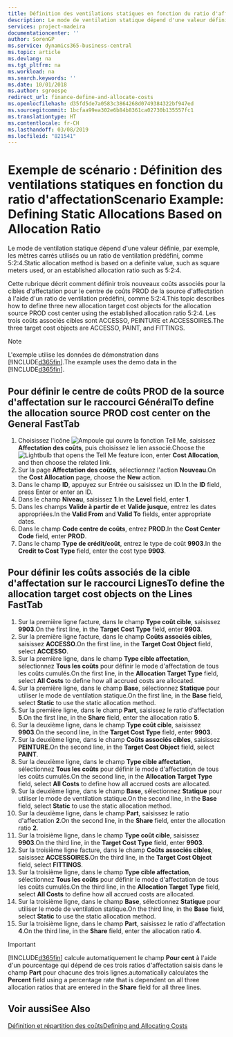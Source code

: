 ```yaml
---
title: Définition des ventilations statiques en fonction du ratio d'affectation | Microsoft Docs
description: Le mode de ventilation statique dépend d'une valeur définie, par exemple, les mètres carrés utilisés ou un ratio de ventilation prédéfini, comme 5:2:4.
services: project-madeira
documentationcenter: ''
author: SorenGP
ms.service: dynamics365-business-central
ms.topic: article
ms.devlang: na
ms.tgt_pltfrm: na
ms.workload: na
ms.search.keywords: ''
ms.date: 10/01/2018
ms.author: sgroespe
redirect_url: finance-define-and-allocate-costs
ms.openlocfilehash: d35fd5de7a0583c3864268d0749384322bf947ed
ms.sourcegitcommit: 1bcfaa99ea302e6b84b8361ca02730b135557fc1
ms.translationtype: HT
ms.contentlocale: fr-CH
ms.lasthandoff: 03/08/2019
ms.locfileid: "821541"
---
```

# <a name="scenario-example-defining-static-allocations-based-on-allocation-ratio"></a><span data-ttu-id="83fa3-103">Exemple de scénario : Définition des ventilations statiques en fonction du ratio d'affectation</span><span class="sxs-lookup"><span data-stu-id="83fa3-103">Scenario Example: Defining Static Allocations Based on Allocation Ratio</span></span>
<span data-ttu-id="83fa3-104">Le mode de ventilation statique dépend d'une valeur définie, par exemple, les mètres carrés utilisés ou un ratio de ventilation prédéfini, comme 5:2:4.</span><span class="sxs-lookup"><span data-stu-id="83fa3-104">Static allocation method is based on a definite value, such as square meters used, or an established allocation ratio such as 5:2:4.</span></span>  

<span data-ttu-id="83fa3-105">Cette rubrique décrit comment définir trois nouveaux coûts associés pour la cibles d'affectation pour le centre de coûts PROD de la source d'affectation à l'aide d'un ratio de ventilation prédéfini, comme 5:2:4.</span><span class="sxs-lookup"><span data-stu-id="83fa3-105">This topic describes how to define three new allocation target cost objects for the allocation source PROD cost center using the established allocation ratio 5:2:4.</span></span> <span data-ttu-id="83fa3-106">Les trois coûts associés cibles sont ACCESSO, PEINTURE et ACCESSOIRES.</span><span class="sxs-lookup"><span data-stu-id="83fa3-106">The three target cost objects are ACCESSO, PAINT, and FITTINGS.</span></span>  

> [!NOTE]  
>  <span data-ttu-id="83fa3-107">L'exemple utilise les données de démonstration dans [!INCLUDE[d365fin](includes/d365fin_md.md)].</span><span class="sxs-lookup"><span data-stu-id="83fa3-107">The example uses the demo data in the [!INCLUDE[d365fin](includes/d365fin_md.md)].</span></span>  

## <a name="to-define-the-allocation-source-prod-cost-center-on-the-general-fasttab"></a><span data-ttu-id="83fa3-108">Pour définir le centre de coûts PROD de la source d'affectation sur le raccourci Général</span><span class="sxs-lookup"><span data-stu-id="83fa3-108">To define the allocation source PROD cost center on the General FastTab</span></span>  

1.  <span data-ttu-id="83fa3-109">Choisissez l'icône ![Ampoule qui ouvre la fonction Tell Me](media/ui-search/search_small.png "Dites-moi ce que vous voulez faire"), saisissez **Affectation des coûts**, puis choisissez le lien associé.</span><span class="sxs-lookup"><span data-stu-id="83fa3-109">Choose the ![Lightbulb that opens the Tell Me feature](media/ui-search/search_small.png "Tell me what you want to do") icon, enter **Cost Allocation**, and then choose the related link.</span></span>  
2.  <span data-ttu-id="83fa3-110">Sur la page **Affectation des coûts**, sélectionnez l'action **Nouveau**.</span><span class="sxs-lookup"><span data-stu-id="83fa3-110">On the **Cost Allocation** page, choose the **New** action.</span></span>  
3.  <span data-ttu-id="83fa3-111">Dans le champ **ID**, appuyez sur Entrée ou saisissez un ID.</span><span class="sxs-lookup"><span data-stu-id="83fa3-111">In the **ID** field, press Enter or enter an ID.</span></span>  
4.  <span data-ttu-id="83fa3-112">Dans le champ **Niveau**, saisissez **1**.</span><span class="sxs-lookup"><span data-stu-id="83fa3-112">In the **Level** field, enter **1**.</span></span>  
5.  <span data-ttu-id="83fa3-113">Dans les champs **Valide à partir de** et **Valide jusque**, entrez les dates appropriées.</span><span class="sxs-lookup"><span data-stu-id="83fa3-113">In the **Valid From** and **Valid To** fields, enter appropriate dates.</span></span>  
6.  <span data-ttu-id="83fa3-114">Dans le champ **Code centre de coûts**, entrez **PROD**.</span><span class="sxs-lookup"><span data-stu-id="83fa3-114">In the **Cost Center Code** field, enter **PROD**.</span></span>  
7.  <span data-ttu-id="83fa3-115">Dans le champ **Type de crédit/coût**, entrez le type de coût **9903**.</span><span class="sxs-lookup"><span data-stu-id="83fa3-115">In the **Credit to Cost Type** field, enter the cost type **9903**.</span></span>  

## <a name="to-define-the-allocation-target-cost-objects-on-the-lines-fasttab"></a><span data-ttu-id="83fa3-116">Pour définir les coûts associés de la cible d'affectation sur le raccourci Lignes</span><span class="sxs-lookup"><span data-stu-id="83fa3-116">To define the allocation target cost objects on the Lines FastTab</span></span>  

1.  <span data-ttu-id="83fa3-117">Sur la première ligne facture, dans le champ **Type coût cible**, saisissez **9903**.</span><span class="sxs-lookup"><span data-stu-id="83fa3-117">On the first line, in the **Target Cost Type** field, enter **9903**.</span></span>  
2.  <span data-ttu-id="83fa3-118">Sur la première ligne facture, dans le champ **Coûts associés cibles**, saisissez **ACCESSO**.</span><span class="sxs-lookup"><span data-stu-id="83fa3-118">On the first line, in the **Target Cost Object** field, select **ACCESSO**.</span></span>  
3.  <span data-ttu-id="83fa3-119">Sur la première ligne, dans le champ **Type cible affectation**, sélectionnez **Tous les coûts** pour définir le mode d'affectation de tous les coûts cumulés.</span><span class="sxs-lookup"><span data-stu-id="83fa3-119">On the first line, in the **Allocation Target Type** field, select **All Costs** to define how all accrued costs are allocated.</span></span>  
4.  <span data-ttu-id="83fa3-120">Sur la première ligne, dans le champ **Base**, sélectionnez **Statique** pour utiliser le mode de ventilation statique.</span><span class="sxs-lookup"><span data-stu-id="83fa3-120">On the first line, in the **Base** field, select **Static** to use the static allocation method.</span></span>  
5.  <span data-ttu-id="83fa3-121">Sur la première ligne, dans le champ **Part**, saisissez le ratio d'affectation **5**.</span><span class="sxs-lookup"><span data-stu-id="83fa3-121">On the first line, in the **Share** field, enter the allocation ratio **5**.</span></span>  
6.  <span data-ttu-id="83fa3-122">Sur la deuxième ligne, dans le champ **Type coût cible**, saisissez **9903**.</span><span class="sxs-lookup"><span data-stu-id="83fa3-122">On the second line, in the **Target Cost Type** field, enter **9903**.</span></span>  
7.  <span data-ttu-id="83fa3-123">Sur la deuxième ligne, dans le champ **Coûts associés cibles**, saisissez **PEINTURE**.</span><span class="sxs-lookup"><span data-stu-id="83fa3-123">On the second line, in the **Target Cost Object** field, select **PAINT**.</span></span>  
8.  <span data-ttu-id="83fa3-124">Sur la deuxième ligne, dans le champ **Type cible affectation**, sélectionnez **Tous les coûts** pour définir le mode d'affectation de tous les coûts cumulés.</span><span class="sxs-lookup"><span data-stu-id="83fa3-124">On the second line, in the **Allocation Target Type** field, select **All Costs** to define how all accrued costs are allocated.</span></span>  
9. <span data-ttu-id="83fa3-125">Sur la deuxième ligne, dans le champ **Base**, sélectionnez **Statique** pour utiliser le mode de ventilation statique.</span><span class="sxs-lookup"><span data-stu-id="83fa3-125">On the second line, in the **Base** field, select **Static** to use the static allocation method.</span></span>  
10. <span data-ttu-id="83fa3-126">Sur la deuxième ligne, dans le champ **Part**, saisissez le ratio d'affectation **2**.</span><span class="sxs-lookup"><span data-stu-id="83fa3-126">On the second line, in the **Share** field, enter the allocation ratio **2**.</span></span>  
11. <span data-ttu-id="83fa3-127">Sur la troisième ligne, dans le champ **Type coût cible**, saisissez **9903**.</span><span class="sxs-lookup"><span data-stu-id="83fa3-127">On the third line, in the **Target Cost Type** field, enter **9903**.</span></span>  
12. <span data-ttu-id="83fa3-128">Sur la troisième ligne facture, dans le champ **Coûts associés cibles**, saisissez **ACCESSOIRES**.</span><span class="sxs-lookup"><span data-stu-id="83fa3-128">On the third line, in the **Target Cost Object** field, select **FITTINGS**.</span></span>  
13. <span data-ttu-id="83fa3-129">Sur la troisième ligne, dans le champ **Type cible affectation**, sélectionnez **Tous les coûts** pour définir le mode d'affectation de tous les coûts cumulés.</span><span class="sxs-lookup"><span data-stu-id="83fa3-129">On the third line, in the **Allocation Target Type** field, select **All Costs** to define how all accrued costs are allocated.</span></span>  
14. <span data-ttu-id="83fa3-130">Sur la troisième ligne, dans le champ **Base**, sélectionnez **Statique** pour utiliser le mode de ventilation statique.</span><span class="sxs-lookup"><span data-stu-id="83fa3-130">On the third line, in the **Base** field, select **Static** to use the static allocation method.</span></span>  
15. <span data-ttu-id="83fa3-131">Sur la troisième ligne, dans le champ **Part**, saisissez le ratio d'affectation **4**.</span><span class="sxs-lookup"><span data-stu-id="83fa3-131">On the third line, in the **Share** field, enter the allocation ratio **4**.</span></span>  

> [!IMPORTANT]  
>  [!INCLUDE[d365fin](includes/d365fin_md.md)] <span data-ttu-id="83fa3-132">calcule automatiquement le champ **Pour cent** à l'aide d'un pourcentage qui dépend de ces trois ratios d'affectation saisis dans le champ **Part** pour chacune des trois lignes.</span><span class="sxs-lookup"><span data-stu-id="83fa3-132">automatically calculates the **Percent** field using a percentage rate that is dependent on all three allocation ratios that are entered in the **Share** field for all three lines.</span></span>  

## <a name="see-also"></a><span data-ttu-id="83fa3-133">Voir aussi</span><span class="sxs-lookup"><span data-stu-id="83fa3-133">See Also</span></span>  
[<span data-ttu-id="83fa3-134">Définition et répartition des coûts</span><span class="sxs-lookup"><span data-stu-id="83fa3-134">Defining and Allocating Costs</span></span>](finance-define-and-allocate-costs.md)   
